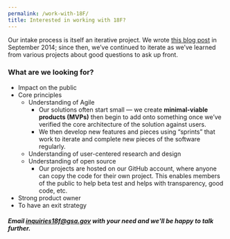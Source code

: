 ```yaml
---
permalink: /work-with-18F/
title: Interested in working with 18F?
---
```


Our intake process is itself an iterative project. We wrote [this blog post](https://18f.gsa.gov/2014/09/18/getting-to-work-for-the-american-people/) in September 2014; since then, we’ve continued to iterate as we’ve learned from various projects about good questions to ask up front.

### What are we looking for?

* Impact on the public
* Core principles
  * Understanding of Agile
    * Our solutions often start small — we create **minimal-viable products (MVPs)** then begin to add onto something once we’ve verified the core architecture of the solution against users.
    * We then develop new features and pieces using “sprints” that work to iterate and complete new pieces of the software regularly.
  * Understanding of user-centered research and design
  * Understanding of open source
    * Our projects are hosted on our GitHub account, where anyone can copy the code for their own project. This enables members of the public to help beta test and helps with transparency, good code, etc.
* Strong product owner
* To have an exit strategy

##### Email inquiries18f@gsa.gov with your need and we'll be happy to talk further.
